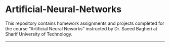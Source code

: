 # Artificial-Neural-Networks
This repository contains homework assignments and projects completed for the course "Artificial Neural Neworks" instructed by Dr. Saeed Bagheri at Sharif University of Technology.

---

